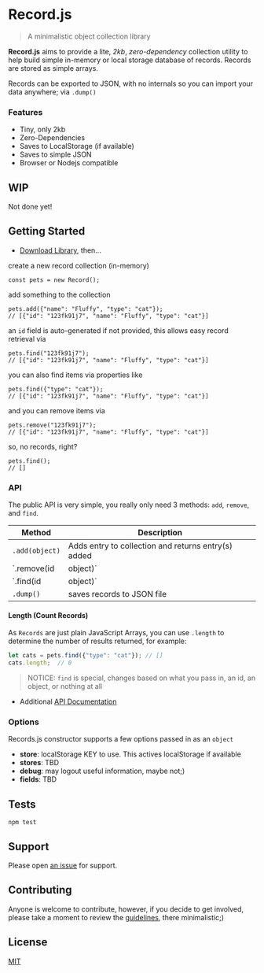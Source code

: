 # Record.js

> A minimalistic object collection library

**Record.js** aims to provide a lite, *2kb*, *zero-dependency* collection utility to help build simple in-memory or local storage database of records.  Records are stored as simple arrays.

Records can be exported to JSON, with no internals so you can import your data anywhere; via `.dump()`

### Features

- Tiny, only 2kb
- Zero-Dependencies
- Saves to LocalStorage (if available)
- Saves to simple JSON
- Browser or Nodejs compatible

## WIP

Not done yet!

## Getting Started

- [Download Library](https://raw.githubusercontent.com/n2geoff/record.js/master/dist/record.min.js), then...


create a new record collection (in-memory)

    const pets = new Record();

add something to the collection

    pets.add({"name": "Fluffy", "type": "cat"});
    // [{"id": "123fk91j7", "name": "Fluffy", "type": "cat"}]

an `id` field is auto-generated if not provided, this allows easy record retrieval via

    pets.find("123fk91j7");
    // [{"id": "123fk91j7", "name": "Fluffy", "type": "cat"}]

you can also find items via properties like

    pets.find({"type": "cat"});
    // [{"id": "123fk91j7", "name": "Fluffy", "type": "cat"}]

and you can remove items via

    pets.remove("123fk91j7");
    // [{"id": "123fk91j7", "name": "Fluffy", "type": "cat"}]

so, no records, right?

    pets.find();
    // []

### API

The public API is very simple, you really only need 3 methods: `add`, `remove`, and `find`.

| Method | Description |
|---|---|
| `.add(object)`       | Adds entry to collection and returns entry(s) added |
| `.remove(id|object)` | Removes entry(s) from collection and returns removed |
| `.find(id|object)`   | find all, find by id, or find by filter, returns array of entries |
| `.dump()`   | saves records to JSON file |

#### Length (Count Records)
As `Records` are just plain JavaScript Arrays, you can use `.length` to determine the number of results returned, for example:

```js
let cats = pets.find({"type": "cat"}); // []
cats.length;  // 0
```

> NOTICE: `find` is special, changes based on what you pass in, an id, an object, or nothing at all  
- Additional [API Documentation](docs/api.md)

### Options

Records.js constructor supports a few options passed in as an `object`

- **store**: localStorage KEY to use. This actives localStorage if available
- **stores**: TBD
- **debug**: may logout useful information, maybe not;)
- **fields**: TBD

## Tests

    npm test

## Support

Please open [an issue](https://github.com/n2geoff/record.js/issues/new) for support.

## Contributing

Anyone is welcome to contribute, however, if you decide to get involved, please take a moment to review the [guidelines](CONTRIBUTING.md), there minimalistic;)

## License

[MIT](LICENSE)
